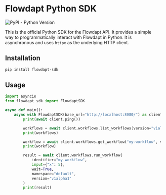 # Flowdapt Python SDK

![PyPI - Python Version](https://img.shields.io/pypi/pyversions/flowdapt_sdk?style=flat-square)

This is the official Python SDK for the Flowdapt API. It provides a simple way to programmatically interact with Flowdapt in Python. It is asynchronous and uses `httpx` as the underlying HTTP client.

## Installation

```bash
pip install flowdapt-sdk
```

## Usage

```python
import asyncio
from flowdapt_sdk import FlowdaptSDK

async def main():
    async with FlowdaptSDK(base_url="http://localhost:8080/") as client:
        print(await client.ping())

        workflows = await client.workflows.list_workflows(version="v1alpha1")
        print(workflows)

        workflow = await client.workflows.get_workflow("my-workflow", version="v1alpha1")
        print(workflow)

        result = await client.workflows.run_workflow(
            identifier="my-workflow",
            input={"x": 5},
            wait=True,
            namespace="default",
            version="v1alpha1"
        )
        print(result)
```